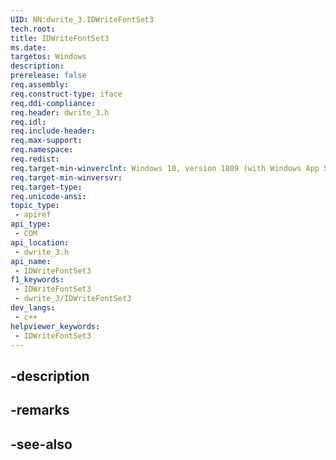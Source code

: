 ```yaml
---
UID: NN:dwrite_3.IDWriteFontSet3
tech.root: 
title: IDWriteFontSet3
ms.date: 
targetos: Windows
description: 
prerelease: false
req.assembly: 
req.construct-type: iface
req.ddi-compliance: 
req.header: dwrite_3.h
req.idl: 
req.include-header: 
req.max-support: 
req.namespace: 
req.redist: 
req.target-min-winverclnt: Windows 10, version 1809 (with Windows App SDK 0.5 or later)
req.target-min-winversvr: 
req.target-type: 
req.unicode-ansi: 
topic_type:
 - apiref
api_type:
 - COM
api_location:
 - dwrite_3.h
api_name:
 - IDWriteFontSet3
f1_keywords:
 - IDWriteFontSet3
 - dwrite_3/IDWriteFontSet3
dev_langs:
 - c++
helpviewer_keywords:
 - IDWriteFontSet3
---
```


## -description

## -remarks

## -see-also

